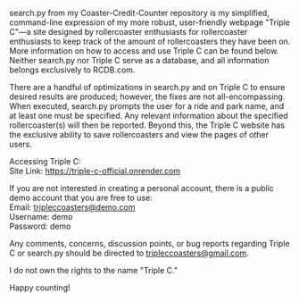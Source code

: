 search.py from my Coaster-Credit-Counter repository is my simplified, command-line expression of my more robust, user-friendly webpage "Triple C"—a site designed by rollercoaster enthusiasts for rollercoaster enthusiasts to keep track of the amount of rollercoasters they have been on.  More information on how to access and use Triple C can be found below.  Neither search.py nor Triple C serve as a database, and all information belongs exclusively to RCDB.com.  

There are a handful of optimizations in search.py and on Triple C to ensure desired results are produced; however, the fixes are not all-encompassing.  When executed, search.py prompts the user for a ride and park name, and at least one must be specified.  Any relevant information about the specified rollercoaster(s) will then be reported.  Beyond this, the Triple C website has the exclusive ability to save rollercoasters and view the pages of other users.

Accessing Triple C:  
    Site Link: https://triple-c-official.onrender.com

If you are not interested in creating a personal account, there is a public demo account that you are free to use:  
    Email: tripleccoasters@demo.com  
    Username: demo  
    Password: demo  

Any comments, concerns, discussion points, or bug reports regarding Triple C or search.py should be directed to tripleccoasters@gmail.com.

I do not own the rights to the name "Triple C."

Happy counting!
